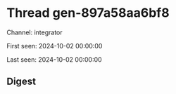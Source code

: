 # Thread gen-897a58aa6bf8
Channel: integrator

First seen: 2024-10-02 00:00:00

Last seen: 2024-10-02 00:00:00

## Digest



